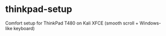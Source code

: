# thinkpad-setup
Comfort setup for ThinkPad T480 on Kali XFCE (smooth scroll + Windows-like keyboard)
